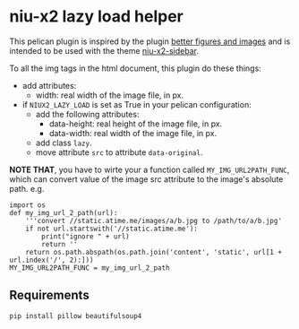 # niu-x2 lazy load helper

This pelican plugin is inspired by the plugin [better figures and images](https://github.com/getpelican/pelican-plugins/tree/master/better_figures_and_images) and is intended to be used with the theme [niu-x2-sidebar](https://github.com/mawenbao/niu-x2-sidebar).

To all the img tags in the html document, this plugin do these things:

* add attributes:
    * width: real width of the image file, in px.
* if `NIUX2_LAZY_LOAD` is set as True in your pelican configuration:
    * add the following attributes:
        * data-height: real height of the image file, in px.
        * data-width: real width of the image file, in px.
    * add class `lazy`.
    * move attribute `src` to attribute `data-original`.

**NOTE THAT**, you have to wirte your a function called `MY_IMG_URL2PATH_FUNC`, which can convert value of the image src attribute to the image's absolute path. e.g.

    import os
    def my_img_url_2_path(url):
        '''convert //static.atime.me/images/a/b.jpg to /path/to/a/b.jpg'
        if not url.startswith('//static.atime.me'):
            print("ignore " + url)
            return ''
        return os.path.abspath(os.path.join('content', 'static', url[1 + url.index('/', 2):]))
    MY_IMG_URL2PATH_FUNC = my_img_url_2_path
    
## Requirements

    pip install pillow beautifulsoup4

